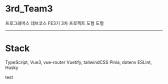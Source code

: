 # 3rd_Team3

프로그래머스 데브코스 FE3기 3차 프로젝트
도형
도형

---

# Stack

TypeScript, Vue3, vue-router
Vuetify, tailwindCSS
Pinia, dotenv
ESLint, Husky

test
